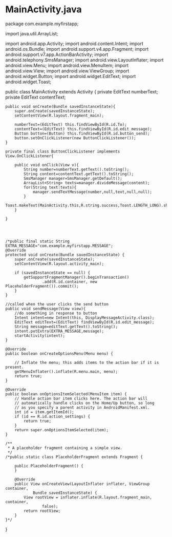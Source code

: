 MainActivity.java
=================
package com.example.myfirstapp;

import java.util.ArrayList;

import android.app.Activity;
import android.content.Intent;
import android.os.Bundle;
import android.support.v4.app.Fragment;
import android.support.v7.app.ActionBarActivity;
import android.telephony.SmsManager;
import android.view.LayoutInflater;
import android.view.Menu;
import android.view.MenuItem;
import android.view.View;
import android.view.ViewGroup;
import android.widget.Button;
import android.widget.EditText;
import android.widget.Toast;

public class MainActivity extends Activity {
	private EditText numberText;
	private EditText contentText;
	
	public void onCreate(Bundle savedInstanceState){
		super.onCreate(savedInstanceState);
		setContentView(R.layout.fragment_main);
		
		numberText=(EditText) this.findViewById(R.id.To);
		contentText=(EditText) this.findViewById(R.id.edit_message);
		Button button=(Button) this.findViewById(R.id.button_send);
		button.setOnClickListener(new ButtonClickListener());
	}
	
	private final class ButtonClickListener implements View.OnClickListener{
		
		public void onClick(View v){
			String number=numberText.getText().toString();
			String content=contentText.getText().toString();
			SmsManager manager=SmsManager.getDefault();
			ArrayList<String> texts=manager.divideMessage(content);
			for(String text:texts){
				manager.sendTextMessage(number,null,text,null,null);
			}
			Toast.makeText(MainActivity.this,R.string.success,Toast.LENGTH_LONG).show();;
		}
		
	}
	
	
	
	
	/*public final static String EXTRA_MESSAGE="com.example.myfirstapp.MESSAGE";
	@Override
	protected void onCreate(Bundle savedInstanceState) {
		super.onCreate(savedInstanceState);
		setContentView(R.layout.activity_main);

		if (savedInstanceState == null) {
			getSupportFragmentManager().beginTransaction()
					.add(R.id.container, new PlaceholderFragment()).commit();
		}
	}

	//called when the user clicks the send button
	public void sendMessage(View view){
		//do something in response to button
		Intent intent=new Intent(this, DisplayMessageActivity.class);
		EditText editText=(EditText) findViewById(R.id.edit_message);
		String message=editText.getText().toString();
		intent.putExtra(EXTRA_MESSAGE,message);
		startActivity(intent);
	}
	
	@Override
	public boolean onCreateOptionsMenu(Menu menu) {

		// Inflate the menu; this adds items to the action bar if it is present.
		getMenuInflater().inflate(R.menu.main, menu);
		return true;
	}

	@Override
	public boolean onOptionsItemSelected(MenuItem item) {
		// Handle action bar item clicks here. The action bar will
		// automatically handle clicks on the Home/Up button, so long
		// as you specify a parent activity in AndroidManifest.xml.
		int id = item.getItemId();
		if (id == R.id.action_settings) {
			return true;
		}
		return super.onOptionsItemSelected(item);
	}

	/**
	 * A placeholder fragment containing a simple view.
	 */
	/*public static class PlaceholderFragment extends Fragment {

		public PlaceholderFragment() {
		}

		@Override
		public View onCreateView(LayoutInflater inflater, ViewGroup container,
				Bundle savedInstanceState) {
			View rootView = inflater.inflate(R.layout.fragment_main, container,
					false);
			return rootView;
		}
	}*/

}
